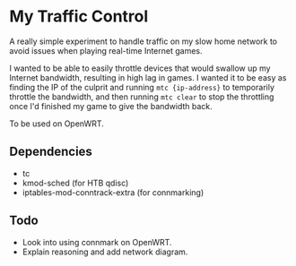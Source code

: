 My Traffic Control
==================

A really simple experiment to handle traffic on my slow home network to avoid issues when playing real-time Internet games.

I wanted to be able to easily throttle devices that would swallow up my Internet bandwidth, resulting in high lag in games. I wanted it to be easy as finding the IP of the culprit and running `mtc {ip-address}` to temporarily throttle the bandwidth, and then running `mtc clear` to stop the throttling once I'd finished my game to give the bandwidth back.

To be used on OpenWRT.

Dependencies
------------

- tc
- kmod-sched (for HTB qdisc)
- iptables-mod-conntrack-extra (for connmarking)

Todo
----

- Look into using connmark on OpenWRT.
- Explain reasoning and add network diagram.
